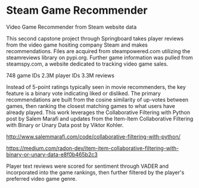 # Steam Game Recommender
Video Game Recommender from Steam website data


This second capstone project through Springboard takes player reviews from the video game hositing company Steam and makes recommendations.  Files are acquired from steampowered.com utilizing the steamreviews library on pypi.org.  Further game information was pulled from steamspy.com, a website dedicated to tracking video game sales.

748 game IDs
2.3M player IDs
3.3M reviews

Instead of 5-point ratings typically seen in movie recommenders, the key feature is a binary vote indicating liked or disliked.  The primary recommendations are built from the cosine similarity of up-votes between games, then ranking the closest matching games to what users have already played.  This work leverages the Collaborative Filtering with Python post by Salem Marafi and updates from the Item-Item Collaborative Filtering with Binary or Unary Data post by Viktor Kohler.

http://www.salemmarafi.com/code/collaborative-filtering-with-python/

https://medium.com/radon-dev/item-item-collaborative-filtering-with-binary-or-unary-data-e8f0b465b2c3

Player text reviews were scored for sentiment through VADER and incorporated into the game rankings, then further filtered by the player's preferred video game genre.
